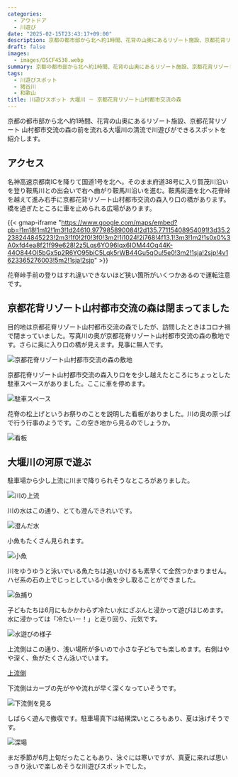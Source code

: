 ```yaml
---
categories:
  - アウトドア
  - 川遊び
date: "2025-02-15T23:43:17+09:00"
description: 京都の都市部から北へ約1時間、花背の山奥にあるリゾート施設、京都花背リゾート 山村都市交流の森の前を流れる大堰川の清流で川遊びができるスポットを紹介します。
draft: false
images:
  - images/DSCF4538.webp
summary: 京都の都市部から北へ約1時間、花背の山奥にあるリゾート施設、京都花背リゾート 山村都市交流の森の前を流れる大堰川の清流で川遊びができるスポットを紹介します。
tags:
  - 川遊びスポット
  - 猪谷川
  - 和歌山
title: 川遊びスポット 大堰川 － 京都花背リゾート山村都市交流の森
---
```


京都の都市部から北へ約1時間、花背の山奥にあるリゾート施設、京都花背リゾート 山村都市交流の森の前を流れる大堰川の清流で川遊びができるスポットを紹介します。

## アクセス

名神高速京都南ICを降りて国道1号を北へ。そのまま府道38号に入り賀茂川沿いを登り鞍馬川との出会いで右へ曲がり鞍馬川沿いを進む。鞍馬街道を北へ花脊峠を越えて進み右手に京都花背リゾート山村都市交流の森入り口の橋があります。橋を過ぎたところに車を止められる広場があります。

{{< gmap-iframe "https://www.google.com/maps/embed?pb=!1m18!1m12!1m3!1d24610.977985890084!2d135.77115408954091!3d35.2238244845223!2m3!1f0!2f0!3f0!3m2!1i1024!2i768!4f13.1!3m3!1m2!1s0x0%3A0xfd4ea8f21f99e628!2z5Lqs6YO96Iqx6IOM44Oq44K-44O844OI5bGx5p2R6YO95biC5Lqk5rWB44Gu5qOu!5e0!3m2!1sja!2sjp!4v1623365276003!5m2!1sja!2sjp" >}}

花脊峠手前の登りはすれ違いできないほど狭い箇所がいくつかあるので運転注意です。

## 京都花背リゾート山村都市交流の森は閉まってました

目的地は京都花脊リゾート山村都市交流の森でしたが、訪問したときはコロナ禍で閉まっていました。写真川の奥が京都花脊リゾート山村都市交流の森の敷地です。さらに奥に入り口の橋が見えます。見事に無人です。

![京都花脊リゾート山村都市交流の森の敷地](./images/IMG_20210530_131108.webp)

京都花脊リゾート山村都市交流の森入り口をを少し越えたところにちょっとした駐車スペースがありました。ここに車を停めます。

![駐車スペース](./images/IMG_20210530_145125.webp)

花脊の松上げというお祭りのことを説明した看板がありました。川の奥の原っぱで行う行事のようです。この空き地から見るのでしょうか。

![看板](./images/IMG_20210530_145146.webp)

## 大堰川の河原で遊ぶ

駐車場から少し上流に川まで降りられそうなところがありました。

![川の上流](./images/DSCF4501.webp)

川の水はこの通り、とても澄んできれいです。

![澄んだ水](./images/DSCF4504.webp)

小魚もたくさん見られます。

![小魚](./images/DSCF4517.webp)

川をゆうゆうと泳いでいる魚たちは追いかけるも素早くて全然つかまりません。ハゼ系の石の上でじっとしている小魚を少し取ることができました。

![魚捕り](./images/DSCF4513.webp)

子どもたちは6月にもかかわらず冷たい水にざぶんと浸かって遊びはじめます。水に浸かっては「冷たいー！」と走り回り、元気です。

![水遊びの様子](./images/DSCF4538.webp)

上流側はこの通り、浅い場所が多いので小さな子どもでも楽しめます。右側はやや深く、魚がたくさん泳いでいます。

[上流側](IMG_20210530_133404.webp)

下流側はカーブの先がやや流れが早く深くなっていそうです。

![下流側を見る](./images/DSCF4520.webp)

しばらく遊んで撤収です。駐車場真下は結構深いところもあり、夏は泳げそうです。

![深場](./images/DSCF4502.webp)

まだ季節が6月上旬だったこともあり、泳ぐには寒いですが、真夏に来れば思いっきり泳いで楽しめそうな川遊びスポットでした。
